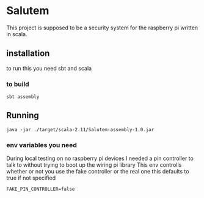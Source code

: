 # Salutem


This project is supposed to be a security system for the raspberry pi written in scala.

## installation
to run this you need sbt and scala


### to build
```
sbt assembly
```


## Running

```
java -jar ./target/scala-2.11/Salutem-assembly-1.0.jar
```


### env variables you need

During local testing on no raspberry pi devices I needed a pin controller
to talk to without trying to boot up the wiring pi library
This env controlls whether or not you use the fake controller or the real one
this defaults to true if not specified
```
FAKE_PIN_CONTROLLER=false 
```